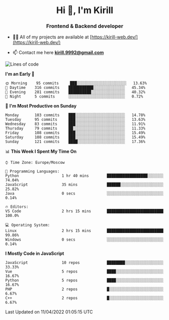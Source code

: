 <h1 align="center">Hi 👋, I'm Kirill</h1>
<h3 align="center">Frontend & Backend developer</h3>

- 👨‍💻 All of my projects are available at [https://kirill-web.dev/](https://kirill-web.dev/)

- 📫 Contact me here **kirill.9992@gmail.com**











<!--START_SECTION:waka-->
![Lines of code](https://img.shields.io/badge/From%20Hello%20World%20I%27ve%20Written-475%20Thousand%20lines%20of%20code-blue)

**I'm an Early 🐤** 

```text
🌞 Morning    95 commits     ███░░░░░░░░░░░░░░░░░░░░░░   13.63% 
🌆 Daytime    316 commits    ███████████░░░░░░░░░░░░░░   45.34% 
🌃 Evening    281 commits    ██████████░░░░░░░░░░░░░░░   40.32% 
🌙 Night      5 commits      ░░░░░░░░░░░░░░░░░░░░░░░░░   0.72%

```
📅 **I'm Most Productive on Sunday** 

```text
Monday       103 commits    ███░░░░░░░░░░░░░░░░░░░░░░   14.78% 
Tuesday      95 commits     ███░░░░░░░░░░░░░░░░░░░░░░   13.63% 
Wednesday    83 commits     ███░░░░░░░░░░░░░░░░░░░░░░   11.91% 
Thursday     79 commits     ██░░░░░░░░░░░░░░░░░░░░░░░   11.33% 
Friday       108 commits    ███░░░░░░░░░░░░░░░░░░░░░░   15.49% 
Saturday     108 commits    ███░░░░░░░░░░░░░░░░░░░░░░   15.49% 
Sunday       121 commits    ████░░░░░░░░░░░░░░░░░░░░░   17.36%

```


📊 **This Week I Spent My Time On** 

```text
⌚︎ Time Zone: Europe/Moscow

💬 Programming Languages: 
Python                   1 hr 40 mins        ██████████████████░░░░░░░   74.04% 
JavaScript               35 mins             ██████░░░░░░░░░░░░░░░░░░░   25.82% 
Java                     0 secs              ░░░░░░░░░░░░░░░░░░░░░░░░░   0.14%

🔥 Editors: 
VS Code                  2 hrs 15 mins       █████████████████████████   100.0%

💻 Operating System: 
Linux                    2 hrs 15 mins       █████████████████████████   99.86% 
Windows                  0 secs              ░░░░░░░░░░░░░░░░░░░░░░░░░   0.14%

```

**I Mostly Code in JavaScript** 

```text
JavaScript               10 repos            ████████░░░░░░░░░░░░░░░░░   33.33% 
Vue                      5 repos             ████░░░░░░░░░░░░░░░░░░░░░   16.67% 
Python                   5 repos             ████░░░░░░░░░░░░░░░░░░░░░   16.67% 
PHP                      2 repos             █░░░░░░░░░░░░░░░░░░░░░░░░   6.67% 
C++                      2 repos             █░░░░░░░░░░░░░░░░░░░░░░░░   6.67%

```



 Last Updated on 11/04/2022 01:05:15 UTC
<!--END_SECTION:waka-->
